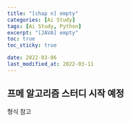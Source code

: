 ```yaml
---
title: "[chap n] empty"
categories: [Ai Study]
tags: [Ai Study, Python]
excerpt: "[JAVA] empty"
toc: true
toc_sticky: true

date: 2022-03-06
last_modified_at: 2022-03-11
---
```


## 프메 알고리즘 스터디 시작 예정
형식 참고
